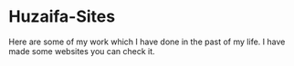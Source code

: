 # Huzaifa-Sites
Here are some of my work which I have done in the past of my life. I have made some websites you can check it.
